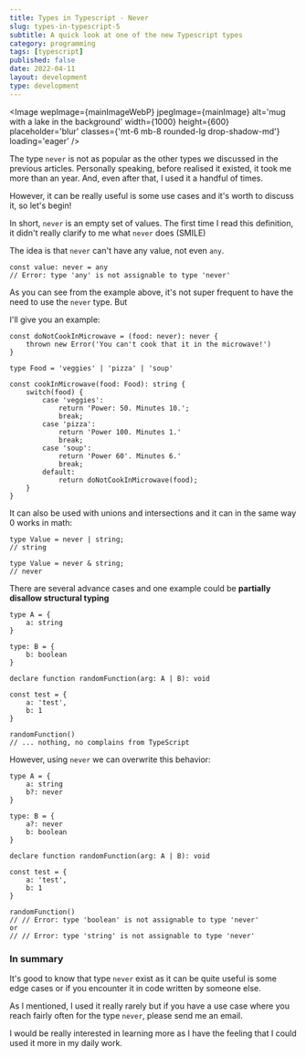 ```yaml
---
title: Types in Typescript - Never
slug: types-in-typescript-5
subtitle: A quick look at one of the new Typescript types
category: programming
tags: [typescript]
published: false
date: 2022-04-11
layout: development
type: development
---
```


<script>
  import mainImage from '$lib/assets/images/articles/types-mug.jpg?w=1000&h=600';
  import mainImageWebP from '$lib/assets/images/articles/types-mug.jpg?w=1000&h=600&format=webp&srcset';
  import mainImageSrcset from '$lib/assets/images/articles/types-mug.jpg?w=1000&h=600&srcset';
  import Image from '$lib/components/Image.svelte';
</script>

<Image
wepImage={mainImageWebP}
jpegImage={mainImage}
alt='mug with a lake in the background'
width={1000}
height={600}
placeholder='blur'
classes={'mt-6 mb-8 rounded-lg drop-shadow-md'}
loading='eager'
/>

The type `never` is not as popular as the other types we discussed in the previous articles. Personally speaking, before realised it existed, it took me more than an year. And, even after that, I used it a handful of times.

However, it can be really useful is some use cases and it's worth to discuss it, so let's begin!

In short, `never` is an empty set of values. The first time I read this definition, it didn't really clarify to me what `never` does (SMILE)

The idea is that `never` can't have any value, not even `any`.

```
const value: never = any
// Error: type 'any' is not assignable to type 'never'
```

As you can see from the example above, it's not super frequent to have the need to use the `never` type. But

I'll give you an example:

```
const doNotCookInMicrowave = (food: never): never {
    thrown new Error('You can't cook that it in the microwave!')
}

type Food = 'veggies' | 'pizza' | 'soup'

const cookInMicrowave(food: Food): string {
    switch(food) {
        case 'veggies':
            return 'Power: 50. Minutes 10.';
            break;
        case 'pizza':
            return 'Power 100. Minutes 1.'
            break;
        case 'soup':
            return 'Power 60'. Minutes 6.'
            break;
        default:
            return doNotCookInMicrowave(food);
    }
}
```

It can also be used with unions and intersections and it can in the same way 0 works in math:

```
type Value = never | string;
// string
```

```
type Value = never & string;
// never
```

There are several advance cases and one example could be **partially disallow structural typing**

```
type A = {
    a: string
}

type: B = {
    b: boolean
}

declare function randomFunction(arg: A | B): void

const test = {
    a: 'test',
    b: 1
}

randomFunction()
// ... nothing, no complains from TypeScript
```

However, using `never` we can overwrite this behavior:

```
type A = {
    a: string
    b?: never
}

type: B = {
    a?: never
    b: boolean
}

declare function randomFunction(arg: A | B): void

const test = {
    a: 'test',
    b: 1
}

randomFunction()
// // Error: type 'boolean' is not assignable to type 'never'
or
// // Error: type 'string' is not assignable to type 'never'
```

### In summary

It's good to know that type `never` exist as it can be quite useful is some edge cases or if you encounter it in code written by someone else.

As I mentioned, I used it really rarely but if you have a use case where you reach fairly often for the type `never`, please send me an email.

I would be really interested in learning more as I have the feeling that I could used it more in my daily work.
